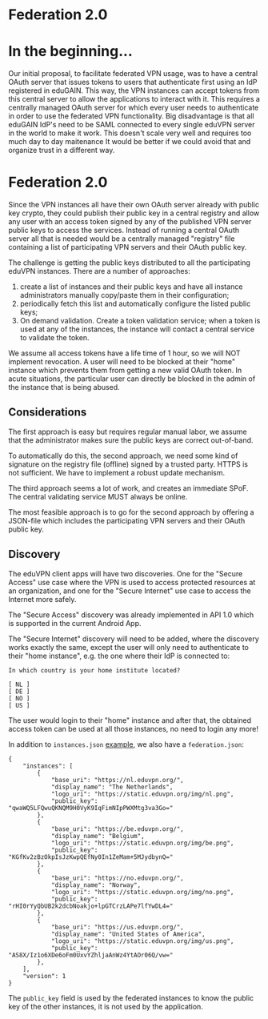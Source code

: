 # Federation 2.0

# In the beginning...
Our initial proposal, to facilitate federated VPN usage, was to have a central OAuth server that issues tokens to 
users that authenticate first using an IdP registered in eduGAIN. This way, the 
VPN instances can accept tokens from this central server to allow the 
applications to interact with it. This requires a centrally managed OAuth 
server for which every user needs to authenticate in order to use the federated VPN functionality.
Big disadvantage is that all eduGAIN IdP's need to be SAML connected to every single eduVPN server in the world to make it work. This doesn't scale very well and requires too much day to day maitenance It would be better if we
could avoid that and organize trust in a different way.

# Federation 2.0
Since the VPN instances all have their own OAuth server already with public 
key crypto, they could publish their public key in a central registry and 
allow any user with an access token signed by any of the published VPN server 
public keys to access the services. Instead of running a central OAuth server 
all that is needed would be a centrally managed "registry" file containing a 
list of participating VPN servers and their OAuth public key.

The challenge is getting the public keys distributed to all the participating
eduVPN instances. There are a number of approaches:

1. create a list of instances and their public keys and have all instance 
   administrators manually copy/paste them in their configuration;
2. periodically fetch this list and automatically configure the listed public 
   keys;
3. On demand validation. Create a token validation service; when a token is used at any of the 
   instances, the instance will contact a central service to validate the 
   token.

We assume all access tokens have a life time of 1 hour, so we will NOT 
implement revocation. A user will need to be blocked at their "home" instance
which prevents them from getting a new valid OAuth token. In acute situations,
the particular user can directly be blocked in the admin of the instance that
is being abused.

## Considerations

The first approach is easy but requires regular manual labor, we assume that the administrator makes sure the 
public keys are correct out-of-band.

To automatically do this, the second approach, we need some kind of signature 
on the registry file (offline) signed by a trusted party. HTTPS is not 
sufficient. We have to implement a robust update mechanism.

The third approach seems a lot of work, and creates an immediate SPoF. The 
central validating service MUST always be online.

The most feasible approach is to go for the second approach by offering a JSON-file which includes the participating VPN servers and their OAuth public key.

## Discovery

The eduVPN client apps will have two discoveries. One for the "Secure Access" use case
where the VPN is used to access protected resources at an organization, and one
for the "Secure Internet" use case to access the Internet more safely.

The "Secure Access" discovery was already implemented in API 1.0 which is supported in the current Android App. 

The "Secure Internet" discovery will need to be added, where the discovery 
works exactly the same, except the user will only need to authenticate to their
"home instance", e.g. the one where their IdP is connected to:

    In which country is your home institute located?
  
    [ NL ]
    [ DE ]
    [ NO ]
    [ US ]

The user would login to their "home" instance and after that, the obtained 
access token can be used at all those instances, no need to login any more!

In addition to `instances.json` 
[example](https://static.eduvpn.nl/instances.json), we also have a 
`federation.json`:

    {
        "instances": [
            {
                "base_uri": "https://nl.eduvpn.org/",
                "display_name": "The Netherlands",
                "logo_uri": "https://static.eduvpn.org/img/nl.png",
                "public_key": "qwaWQ5LFQwuQKNQM9H0VyK9IqFimNIpPWXMtg3va3Go="
            },
            {
                "base_uri": "https://be.eduvpn.org/",
                "display_name": "Belgium",
                "logo_uri": "https://static.eduvpn.org/img/be.png",
                "public_key": "KGfKv2zBzOkpIsJzKwpQEfNy0In1ZeMam+5MJydbynQ="
            },
            {
                "base_uri": "https://no.eduvpn.org/",
                "display_name": "Norway",
                "logo_uri": "https://static.eduvpn.org/img/no.png",
                "public_key": "rHI0rYyQbUB2k2dcbNoakjo+lpGTCrzLAPe7lfYwDL4="
            },
            {
                "base_uri": "https://us.eduvpn.org/",
                "display_name": "United States of America",
                "logo_uri": "https://static.eduvpn.org/img/us.png",
                "public_key": "AS8X/Iz1o6XDe6oFm0UxvYZhljaAnWz4YtAOr06Q/vw="
            },
        ],
        "version": 1
    }

The `public_key` field is used by the federated instances to know the public
key of the other instances, it is not used by the application.
